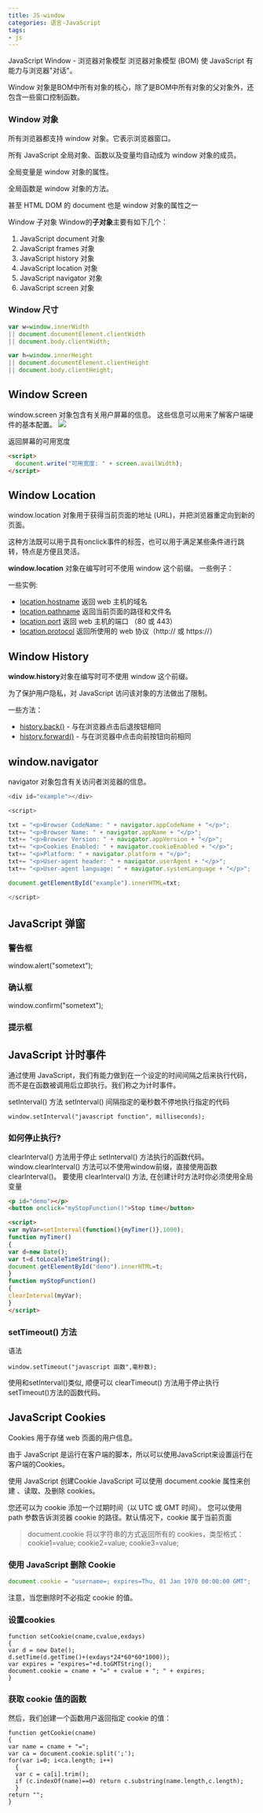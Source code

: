 ```yaml
---
title: JS-window
categories: 语言-JavaScript
tags:
- js
---
```


JavaScript Window - 浏览器对象模型
浏览器对象模型 (BOM) 使 JavaScript 有能力与浏览器"对话"。

Window 对象是BOM中所有对象的核心，除了是BOM中所有对象的父对象外，还包含一些窗口控制函数。

### Window 对象
所有浏览器都支持 window 对象。它表示浏览器窗口。

所有 JavaScript 全局对象、函数以及变量均自动成为 window 对象的成员。

全局变量是 window 对象的属性。

全局函数是 window 对象的方法。

甚至 HTML DOM 的 document 也是 window 对象的属性之一


Window 子对象
Window的**子对象**主要有如下几个：
1. JavaScript document 对象
2. JavaScript frames 对象
3. JavaScript history 对象
4. JavaScript location 对象
5. JavaScript navigator 对象
6. JavaScript screen 对象

### Window 尺寸
```javascript
var w=window.innerWidth
|| document.documentElement.clientWidth
|| document.body.clientWidth;

var h=window.innerHeight
|| document.documentElement.clientHeight
|| document.body.clientHeight;
```

## Window Screen
window.screen 对象包含有关用户屏幕的信息。
这些信息可以用来了解客户端硬件的基本配置。
![](https://upload-images.jianshu.io/upload_images/1662509-fa4a0c82b7419ee4.png?imageMogr2/auto-orient/strip%7CimageView2/2/w/1240)

返回屏幕的可用宽度
```html
<script>
  document.write("可用宽度: " + screen.availWidth);
</script>
```

## Window Location
window.location 对象用于获得当前页面的地址 (URL)，并把浏览器重定向到新的页面。

这种方法既可以用于具有onclick事件的标签，也可以用于满足某些条件进行跳转，特点是方便且灵活。

**window.location** 对象在编写时可不使用 window 这个前缀。 一些例子：

一些实例:

*   [location.hostname](https://www.w3cschool.cn/jsref/prop-loc-hostname.html) 返回 web 主机的域名
*   [location.pathname](https://www.w3cschool.cn/jsref/prop-loc-pathname.html) 返回当前页面的路径和文件名
*   [location.port](https://www.w3cschool.cn/jsref/prop-loc-port.html) 返回 web 主机的端口 （80 或 443）
*   [location.protocol](https://www.w3cschool.cn/jsref/prop-loc-protocol.html) 返回所使用的 web 协议（http:// 或 https://）

##  Window History
**window.history**对象在编写时可不使用 window 这个前缀。

为了保护用户隐私，对 JavaScript 访问该对象的方法做出了限制。

一些方法：

*   [history.back()](https://www.w3cschool.cn/jsref/met-his-back.html) - 与在浏览器点击后退按钮相同
*   [history.forward()](https://www.w3cschool.cn/jsref/met-his-forward.html) - 与在浏览器中点击向前按钮向前相同

## window.navigator
navigator 对象包含有关访问者浏览器的信息。
```javascript
<div id="example"></div>

<script>

txt = "<p>Browser CodeName: " + navigator.appCodeName + "</p>";
txt+= "<p>Browser Name: " + navigator.appName + "</p>";
txt+= "<p>Browser Version: " + navigator.appVersion + "</p>";
txt+= "<p>Cookies Enabled: " + navigator.cookieEnabled + "</p>";
txt+= "<p>Platform: " + navigator.platform + "</p>";
txt+= "<p>User-agent header: " + navigator.userAgent + "</p>";
txt+= "<p>User-agent language: " + navigator.systemLanguage + "</p>";

document.getElementById("example").innerHTML=txt;

</script>
```

## JavaScript 弹窗
### 警告框
window.alert("sometext");

### 确认框
window.confirm("sometext");

### 提示框

## JavaScript 计时事件
通过使用 JavaScript，我们有能力做到在一个设定的时间间隔之后来执行代码，而不是在函数被调用后立即执行。我们称之为计时事件。

setInterval() 方法
setInterval() 间隔指定的毫秒数不停地执行指定的代码
```
window.setInterval("javascript function", milliseconds);
```

### 如何停止执行?
clearInterval() 方法用于停止 setInterval() 方法执行的函数代码。
window.clearInterval() 方法可以不使用window前缀，直接使用函数clearInterval()。
要使用 clearInterval() 方法, 在创建计时方法时你必须使用全局变量
```html
<p id="demo"></p>
<button onclick="myStopFunction()">Stop time</button>

<script>
var myVar=setInterval(function(){myTimer()},1000);
function myTimer()
{
var d=new Date();
var t=d.toLocaleTimeString();
document.getElementById("demo").innerHTML=t;
}
function myStopFunction()
{
clearInterval(myVar);
}
</script>
```

### setTimeout() 方法
语法
```
window.setTimeout("javascript 函数",毫秒数);
```
使用和setInterval()类似, 顺便可以 clearTimeout() 方法用于停止执行setTimeout()方法的函数代码。

## JavaScript Cookies
Cookies 用于存储 web 页面的用户信息。

由于 JavaScript 是运行在客户端的脚本，所以可以使用JavaScript来设置运行在客户端的Cookies。

使用 JavaScript 创建Cookie
JavaScript 可以使用 document.cookie 属性来创建 、读取、及删除 cookies。

您还可以为 cookie 添加一个过期时间（以 UTC 或 GMT 时间）。
您可以使用 path 参数告诉浏览器 cookie 的路径。默认情况下，cookie 属于当前页面

> document.cookie 将以字符串的方式返回所有的 cookies，类型格式： cookie1=value; cookie2=value; cookie3=value;

### 使用 JavaScript 删除 Cookie
```javascript
document.cookie = "username=; expires=Thu, 01 Jan 1970 00:00:00 GMT";
```
注意，当您删除时不必指定 cookie 的值。

### 设置cookies
```
function setCookie(cname,cvalue,exdays)
{
var d = new Date();
d.setTime(d.getTime()+(exdays*24*60*60*1000));
var expires = "expires="+d.toGMTString();
document.cookie = cname + "=" + cvalue + "; " + expires;
}
```

### 获取 cookie 值的函数
然后，我们创建一个函数用户返回指定 cookie 的值：
```
function getCookie(cname)
{
var name = cname + "=";
var ca = document.cookie.split(';');
for(var i=0; i<ca.length; i++)
  {
  var c = ca[i].trim();
  if (c.indexOf(name)==0) return c.substring(name.length,c.length);
  }
return "";
}
```
